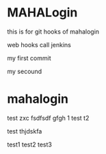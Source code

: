 # MAHALogin
this is for git hooks  of mahalogin

web hooks call jenkins

my first commit
 
 my secound 








# mahalogin


test
zxc
fsdfsdf
gfgh
1
test
t2

test
thjdskfa

test1
test2
test3

